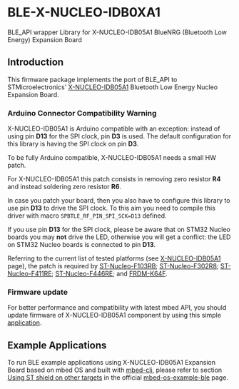 # BLE-X-NUCLEO-IDB0XA1

BLE_API wrapper Library for X-NUCLEO-IDB05A1 BlueNRG (Bluetooth Low Energy) Expansion Board

## Introduction

This firmware package implements the port of BLE_API to STMicroelectronics' [X-NUCLEO-IDB05A1](https://developer.mbed.org/components/X-NUCLEO-IDB05A1-Bluetooth-Low-Energy/) Bluetooth Low Energy Nucleo Expansion Board.

### Arduino Connector Compatibility Warning

X-NUCLEO-IDB05A1 is Arduino compatible with an exception: instead of using pin **D13** for the SPI clock, pin **D3** is used.
The default configuration for this library is having the SPI clock on pin **D3**.

To be fully Arduino compatible, X-NUCLEO-IDB05A1 needs a small HW patch.

For X-NUCLEO-IDB05A1 this patch consists in removing zero resistor **R4** and instead soldering zero resistor **R6**.

In case you patch your board, then you also have to configure this library to use pin **D13** to drive the SPI clock. To this aim you need to compile this driver with macro `SPBTLE_RF_PIN_SPI_SCK=D13` defined.

If you use pin **D13** for the SPI clock, please be aware that on STM32 Nucleo boards you may **not** drive the LED, otherwise you will get a conflict: the LED on STM32 Nucleo boards is connected to pin **D13**.

Referring to the current list of tested platforms (see [X-NUCLEO-IDB05A1](https://developer.mbed.org/components/X-NUCLEO-IDB05A1-Bluetooth-Low-Energy/) page), the patch is required by [ST-Nucleo-F103RB](https://developer.mbed.org/platforms/ST-Nucleo-F103RB/); [ST-Nucleo-F302R8](https://developer.mbed.org/platforms/ST-Nucleo-F302R8/); [ST-Nucleo-F411RE](https://developer.mbed.org/platforms/ST-Nucleo-F411RE/); [ST-Nucleo-F446RE](https://developer.mbed.org/platforms/ST-Nucleo-F446RE/); and [FRDM-K64F](https://developer.mbed.org/platforms/FRDM-K64F/).

### Firmware update

For better performance and compatibility with latest mbed API, you should update firmware of X-NUCLEO-IDB05A1 component by using this simple [application](https://developer.mbed.org/teams/ST/code/BlueNRG-MS-Stack-Updater).

## Example Applications

To run BLE example applications using X-NUCLEO-IDB05A1 Expansion Board based on mbed OS and built with [mbed-cli](https://github.com/ARMmbed/mbed-cli), please refer to section [Using ST shield on other targets](https://github.com/ARMmbed/mbed-os-example-ble#using-st-nucleo-shield-on-other-targets) in the official [mbed-os-example-ble](https://github.com/ARMmbed/mbed-os-example-ble) page.
